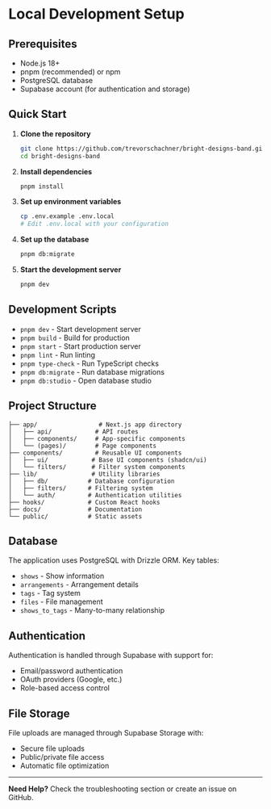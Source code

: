 # Local Development Setup

## Prerequisites
- Node.js 18+ 
- pnpm (recommended) or npm
- PostgreSQL database
- Supabase account (for authentication and storage)

## Quick Start

1. **Clone the repository**
   ```bash
   git clone https://github.com/trevorschachner/bright-designs-band.git
   cd bright-designs-band
   ```

2. **Install dependencies**
   ```bash
   pnpm install
   ```

3. **Set up environment variables**
   ```bash
   cp .env.example .env.local
   # Edit .env.local with your configuration
   ```

4. **Set up the database**
   ```bash
   pnpm db:migrate
   ```

5. **Start the development server**
   ```bash
   pnpm dev
   ```

## Development Scripts

- `pnpm dev` - Start development server
- `pnpm build` - Build for production
- `pnpm start` - Start production server
- `pnpm lint` - Run linting
- `pnpm type-check` - Run TypeScript checks
- `pnpm db:migrate` - Run database migrations
- `pnpm db:studio` - Open database studio

## Project Structure

```
├── app/                 # Next.js app directory
│   ├── api/            # API routes
│   ├── components/     # App-specific components
│   └── (pages)/        # Page components
├── components/         # Reusable UI components
│   ├── ui/            # Base UI components (shadcn/ui)
│   └── filters/       # Filter system components
├── lib/               # Utility libraries
│   ├── db/           # Database configuration
│   ├── filters/      # Filtering system
│   └── auth/         # Authentication utilities
├── hooks/            # Custom React hooks
├── docs/             # Documentation
└── public/           # Static assets
```

## Database

The application uses PostgreSQL with Drizzle ORM. Key tables:
- `shows` - Show information
- `arrangements` - Arrangement details
- `tags` - Tag system
- `files` - File management
- `shows_to_tags` - Many-to-many relationship

## Authentication

Authentication is handled through Supabase with support for:
- Email/password authentication
- OAuth providers (Google, etc.)
- Role-based access control

## File Storage

File uploads are managed through Supabase Storage with:
- Secure file uploads
- Public/private file access
- Automatic file optimization

---

**Need Help?** Check the troubleshooting section or create an issue on GitHub.